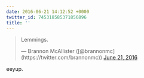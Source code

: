 ```yaml
---
date: 2016-06-21 14:12:52 +0000
twitter_id: 745318585371856896
title: ''
---
```


<blockquote class="twitter-tweet"><p lang="en" dir="ltr">Lemmings.</p>&mdash; Brannon McAllister ([@brannonmc](https://twitter.com/brannonmc)) <a href="https://twitter.com/brannonmc/status/745308377681641472?ref_src=twsrc%5Etfw">June 21, 2016</a></blockquote>
<script async src="https://platform.twitter.com/widgets.js" charset="utf-8"></script>

eeyup.
